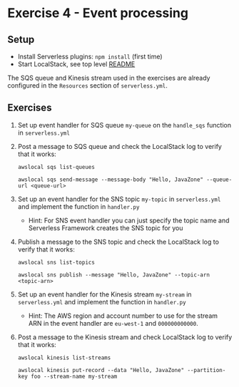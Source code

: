 Exercise 4 - Event processing
=============================

## Setup

- Install Serverless plugins: `npm install` (first time)
- Start LocalStack, see top level [README](../README.md)

The SQS queue and Kinesis stream used in the exercises are already configured in the `Resources` section of `serverless.yml`.

## Exercises

1. Set up event handler for SQS queue `my-queue` on the `handle_sqs` function in `serverless.yml`

2. Post a message to SQS queue and check the LocalStack log to verify that it works:

   `awslocal sqs list-queues`

   `awslocal sqs send-message --message-body "Hello, JavaZone" --queue-url <queue-url>`

3. Set up an event handler for the SNS topic `my-topic` in `serverless.yml`
   and implement the function in `handler.py`

   - Hint: For SNS event handler you can just specify the topic name and Serverless Framework creates the SNS topic for you

4. Publish a message to the SNS topic and check the LocalStack log to verify that it works:

   `awslocal sns list-topics`

   `awslocal sns publish --message "Hello, JavaZone" --topic-arn <topic-arn>`

5. Set up an event handler for the Kinesis stream `my-stream` in `serverless.yml`
   and implement the function in `handler.py`

   - Hint: The AWS region and account number to use for the stream ARN in the event handler are `eu-west-1` and `000000000000`.

4. Post a message to the Kinesis stream and check LocalStack log to verify that it works:

   `awslocal kinesis list-streams`

   `awslocal kinesis put-record --data "Hello, JavaZone" --partition-key foo --stream-name my-stream`
